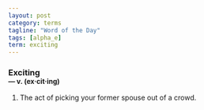 ```yaml
---
layout: post
category: terms
tagline: "Word of the Day"
tags: [alpha_e]
term: exciting
---
```


<h3>Exciting<br/> <small>&mdash; v. (ex<span>&middot;</span>cit<span>&middot;</span>ing)</small></h3>
<p><ol><li>The act of picking your former spouse out of a crowd.</li>
</ol></p>
